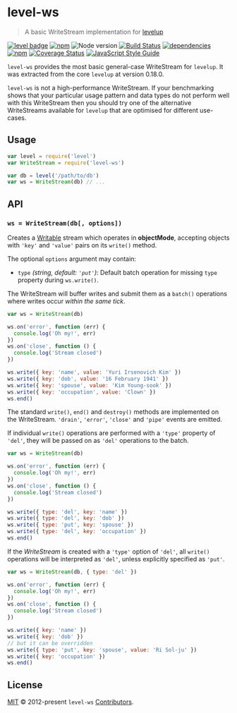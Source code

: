 # level-ws

> A basic WriteStream implementation for [levelup](https://github.com/level/levelup)

[![level badge][level-badge]](https://github.com/level/awesome)
[![npm](https://img.shields.io/npm/v/level-ws.svg)](https://www.npmjs.com/package/level-ws)
![Node version](https://img.shields.io/node/v/level-ws.svg)
[![Build Status](https://img.shields.io/travis/Level/level-ws.svg)](http://travis-ci.org/Level/level-ws)
[![dependencies](https://david-dm.org/Level/level-ws.svg)](https://david-dm.org/level/level-ws)
[![npm](https://img.shields.io/npm/dm/level-ws.svg)](https://www.npmjs.com/package/level-ws)
[![Coverage Status](https://coveralls.io/repos/github/Level/level-ws/badge.svg)](https://coveralls.io/github/Level/level-ws)
[![JavaScript Style Guide](https://img.shields.io/badge/code_style-standard-brightgreen.svg)](https://standardjs.com)

`level-ws` provides the most basic general-case WriteStream for `levelup`. It was extracted from the core `levelup` at version 0.18.0.

`level-ws` is not a high-performance WriteStream. If your benchmarking shows that your particular usage pattern and data types do not perform well with this WriteStream then you should try one of the alternative WriteStreams available for `levelup` that are optimised for different use-cases.

## Usage

```js
var level = require('level')
var WriteStream = require('level-ws')

var db = level('/path/to/db')
var ws = WriteStream(db) // ...
```

## API

### `ws = WriteStream(db[, options])`

Creates a [Writable](http://nodejs.org/docs/latest/api/stream.html#stream_class_stream_writable_1) stream which operates in **objectMode**, accepting objects with `'key'` and `'value'` pairs on its `write()` method.

The optional `options` argument may contain:

* `type` *(string, default: `'put'`)*: Default batch operation for missing `type` property during `ws.write()`.

The WriteStream will buffer writes and submit them as a `batch()` operations where writes occur *within the same tick*.

```js
var ws = WriteStream(db)

ws.on('error', function (err) {
  console.log('Oh my!', err)
})
ws.on('close', function () {
  console.log('Stream closed')
})

ws.write({ key: 'name', value: 'Yuri Irsenovich Kim' })
ws.write({ key: 'dob', value: '16 February 1941' })
ws.write({ key: 'spouse', value: 'Kim Young-sook' })
ws.write({ key: 'occupation', value: 'Clown' })
ws.end()
```

The standard `write()`, `end()` and `destroy()` methods are implemented on the WriteStream. `'drain'`, `'error'`, `'close'` and `'pipe'` events are emitted.

If individual `write()` operations are performed with a `'type'` property of `'del'`, they will be passed on as `'del'` operations to the batch.

```js
var ws = WriteStream(db)

ws.on('error', function (err) {
  console.log('Oh my!', err)
})
ws.on('close', function () {
  console.log('Stream closed')
})

ws.write({ type: 'del', key: 'name' })
ws.write({ type: 'del', key: 'dob' })
ws.write({ type: 'put', key: 'spouse' })
ws.write({ type: 'del', key: 'occupation' })
ws.end()
```

If the *WriteStream* is created with a `'type'` option of `'del'`, all `write()` operations will be interpreted as `'del'`, unless explicitly specified as `'put'`.

```js
var ws = WriteStream(db, { type: 'del' })

ws.on('error', function (err) {
  console.log('Oh my!', err)
})
ws.on('close', function () {
  console.log('Stream closed')
})

ws.write({ key: 'name' })
ws.write({ key: 'dob' })
// but it can be overridden
ws.write({ type: 'put', key: 'spouse', value: 'Ri Sol-ju' })
ws.write({ key: 'occupation' })
ws.end()
```

## License

[MIT](./LICENSE.md) © 2012-present `level-ws` [Contributors](./CONTRIBUTORS.md).

[level-badge]: http://leveldb.org/img/badge.svg
